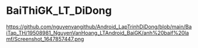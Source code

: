 # BaiThiGK_LT_DiDong
https://github.com/nguyenvangithub/Android_LapTrinhDiDong/blob/main/BaiTap_TH/19508981_NguyenVanHoang_LTAndroid_BaiGK/anh%20baif%20lamf/Screenshot_1647857447.png
